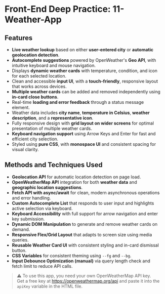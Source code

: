 # Front-End Deep Practice: 11-Weather-App

## Features
- **Live weather lookup** based on either **user-entered city** or **automatic geolocation detection**.  
- **Autocomplete suggestions** powered by OpenWeather's **Geo API**, with intuitive keyboard and mouse navigation.  
- Displays **dynamic weather cards** with temperature, condition, and icon for each selected location.  
- Clean and accessible **input UI**, with a **touch-friendly**, responsive layout that works across devices.  
- **Multiple weather cards** can be added and removed independently using **in-card close buttons**.  
- Real-time **loading and error feedback** through a status message element.  
- Weather data includes **city name**, **temperature in Celsius**, **weather description**, and a **representative icon**.  
- Fully responsive design with **grid layout on wider screens** for optimal presentation of multiple weather cards.  
- **Keyboard navigation support** using Arrow Keys and Enter for fast and efficient city selection.  
- Styled using **pure CSS**, with **monospace UI** and consistent spacing for visual clarity.

## Methods and Techniques Used
- **Geolocation API** for automatic location detection on page load.  
- **OpenWeatherMap API** integration for both **weather data** and **geographic location suggestions**.  
- **Fetch API with async/await** for clean, modern asynchronous operations and error handling.  
- **Custom Autocomplete List** that responds to user input and highlights active selection via keyboard.  
- **Keyboard Accessibility** with full support for arrow navigation and enter key submission.  
- **Dynamic DOM Manipulation** to generate and remove weather cards on demand.  
- **Responsive Flex/Grid Layout** that adapts to screen size using media queries.  
- **Reusable Weather Card UI** with consistent styling and in-card dismissal button.  
- **CSS Variables** for consistent theming using `--fg` and `--bg`.  
- **Input Debounce Optimization (manual)** via query length check and fetch limit to reduce API calls.

> ⚠️ To use this app, you need your own OpenWeatherMap API key.  
> Get a free key at https://openweathermap.org/api and paste it into the `apiKey` variable in the HTML file.
